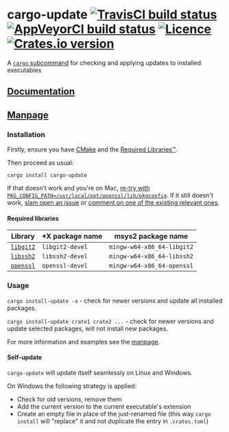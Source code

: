 # cargo-update [![TravisCI build status](https://travis-ci.org/nabijaczleweli/cargo-update.svg?branch=master)](https://travis-ci.org/nabijaczleweli/cargo-update) [![AppVeyorCI build status](https://ci.appveyor.com/api/projects/status/cspjknvfow5gfro0/branch/master?svg=true)](https://ci.appveyor.com/project/nabijaczleweli/cargo-update/branch/master) [![Licence](https://img.shields.io/badge/license-MIT-blue.svg?style=flat)](LICENSE) [![Crates.io version](https://meritbadge.herokuapp.com/cargo-update)](https://crates.io/crates/cargo-update)
A [`cargo` subcommand](https://github.com/rust-lang/cargo/wiki/Third-party-cargo-subcommands) for checking and applying updates to installed executables

## [Documentation](https://rawcdn.githack.com/nabijaczleweli/cargo-update/doc/cargo_update/index.html)
## [Manpage](https://rawcdn.githack.com/nabijaczleweli/cargo-update/man/cargo-install-update.1.html)

### Installation

Firstly, ensure you have [CMake](https://cmake.org) and the [Required Libraries™](#required-libraries).

Then proceed as usual:

```shell
cargo install cargo-update
```

If that doesn't work and you're on Mac, [re-try with `PKG_CONFIG_PATH=/usr/local/opt/openssl/lib/pkgconfig`](https://github.com/alexcrichton/git2-rs/issues/257). If it still doesn't work, [slam open an issue](https://github.com/nabijaczleweli/cargo-update/issues) or [comment on one of the existing relevant ones](https://github.com/nabijaczleweli/cargo-update/issues?q=is%3Aissue+is%3Aopen+label%3Aexternal).

#### Required libraries

| Library                                 | \*X package name | msys2 package name         |
|-----------------------------------------|------------------|----------------------------|
| [`libgit2`](https://libgit2.github.com) | `libgit2-devel`  | `mingw-w64-x86_64-libgit2` |
| [`libssh2`](https://libssh2.org)        | `libssh2-devel`  | `mingw-w64-x86_64-libssh2` |
| [`openssl`](https://openssl.org)        | `openssl-devel`  | `mingw-w64-x86_64-openssl` |

### Usage

`cargo install-update -a` - check for newer versions and update all installed packages.

`cargo install-update crate1 crate2 ...` - check for newer versions and update selected packages, will not install new packages.

For more information and examples see the [manpage](https://rawcdn.githack.com/nabijaczleweli/cargo-update/man/cargo-install-update.1.html).

#### Self-update

`cargo-update` will update itself seamlessly on Linux and Windows.

On Windows the following strategy is applied:
  * Check for old versions, remove them
  * Add the current version to the current executable's extension
  * Create an empty file in place of the just-renamed file (this way `cargo install` will "replace" it and not duplicate the entry in `.crates.toml`)
